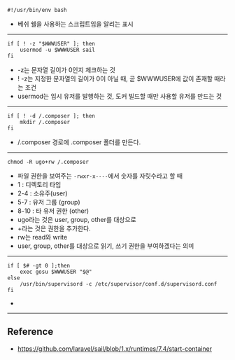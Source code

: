 ```
#!/usr/bin/env bash
```
- 베쉬 쉘을 사용하는 스크립트임을 알리는 표시

---

```
if [ ! -z "$WWWUSER" ]; then
    usermod -u $WWWUSER sail
fi
```
-  \-z는 문자열 길이가 0인지 체크하는 것
- \! \-z는 지정한 문자열의 길이가 0이 아닐 때, 곧 $WWWUSER에 값이 존재할 때라는 조건
- usermod는 임시 유저를 발행하는 것, 도커 빌드할 때만 사용할 유저를 만드는 것

---

```
if [ ! -d /.composer ]; then
    mkdir /.composer
fi
```
- \/\.composer 경로에 \.composer 폴더를 만든다.

---

```
chmod -R ugo+rw /.composer
```
- 파일 권한을 보여주는 `-rwxr-x----`에서 숫자를 자릿수라고 할 때
- 1 : 디렉토리 타입
- 2-4 : 소유주(user)
- 5-7 : 유저 그룹 (group)
- 8-10 : 타 유저 권한 (other)
- ugo라는 것은 user, group, other를 대상으로
- +라는 것은 권한을 추가한다.
- rw는 read와 write
- user, group, other를 대상으로 읽기, 쓰기 권한을 부여하겠다는 의미

---

```
if [ $# -gt 0 ];then
    exec gosu $WWWUSER "$@"
else
    /usr/bin/supervisord -c /etc/supervisor/conf.d/supervisord.conf
fi
```
- 


---

## Reference
- https://github.com/laravel/sail/blob/1.x/runtimes/7.4/start-container
